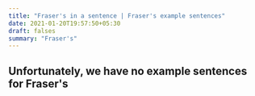 ```yaml
---
title: "Fraser's in a sentence | Fraser's example sentences"
date: 2021-01-20T19:57:50+05:30
draft: falses
summary: "Fraser's"
---
```

## Unfortunately, we have no example sentences for Fraser's                 
